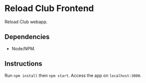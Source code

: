 # Reload Club Frontend

Reload Club webapp.

## Dependencies

-   Node/NPM.

## Instructions

Run `npm install` then `npm start`. Access the app on `localhost:3000`.

